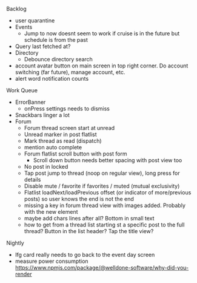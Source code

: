 Backlog
* user quarantine
* Events
  * Jump to now doesnt seem to work if cruise is in the future but schedule is from the past
* Query last fetched at?
* Directory
  * Debounce directory search
* account avatar button on main screen in top right corner. Do account switching (far future), manage account, etc.
* alert word notification counts

Work Queue
* ErrorBanner
  * onPress settings needs to dismiss
* Snackbars linger a lot
* Forum
  * Forum thread screen start at unread
  * Unread marker in post flatlist
  * Mark thread as read (dispatch)
  * mention auto complete
  * Forum flatlist scroll button with post form
    * Scroll down button needs better spacing with post view too
  * No post in locked
  * Tap post jump to thread (noop on regular view), long press for details
  * Disable mute / favorite if favorites / muted (mutual exclusivity)
  * Flatlist loadNext/loadPrevious offset (or indicator of more/previous posts) so user knows the end is not the end
  * missing a key in forum thread view with images added. Probably with the new element
  * maybe add chars lines after all? Bottom in small text
  * how to get from a thread list starting st a specific post to the full thread? Button in the list header? Tap the title view?

Nightly
* lfg card really needs to go back to the event day screen
* measure power consumption https://www.npmjs.com/package/@welldone-software/why-did-you-render

